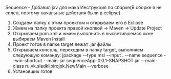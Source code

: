 Sequence - Добавил jav для мака
Инструкция по сборке(В сборке я не силен, поэтому начальные действия были в eclipse)
1. Создаем папку с этим проектом и открываем его в Eclipse
2. Жмем на папку проекта правой кнопкой -> Maven -> Update Project
3. Открываем pom.xml и жмем выполнить в высветившемся окне выбираем Maven Install
4. Проект готов в папке target лежат .jar файлы
5. Открываем консоль, переходим в папку target, выполняем следующую команду: 
jpackage --type msi --input . --name sequence --win-shortcut --main-jar sequenceApp-0.0.1-SNAPSHOT.jar --main-class ru.vk.sladkiipirojok.NewMain --verbose
6. Установщик готов
